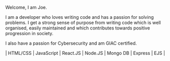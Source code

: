Welcome, I am Joe.

I am a developer who loves writing code and has a passion for solving problems. I get a strong sense of purpose from writing code which is well organised, easily maintained and which contributes towards positive progression in society. 

I also have a passion for Cybersecurity and am GIAC certified.

| HTML/CSS | JavaScript | React.JS | Node.JS | Mongo DB | Express | EJS | 
